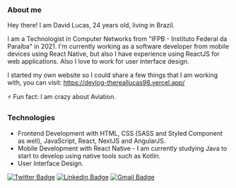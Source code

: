 ### About me 
Hey there! I am David Lucas, 24 years old, living in Brazil.

I am a Technologist in Computer Networks from "IFPB - Instituto Federal da Paraíba" in 2021. I'm currently working as a software developer from mobile devices using React Native, but also I have experience using ReactJS for web applications. Also I love to work for user interface design.

I started my own website so I could share a few things that I am working with, you can visit: https://devlog-thereallucas98.vercel.app/

⚡ Fun fact: I am crazy about Aviation.

### Technologies
* Frontend Development with HTML, CSS (SASS and Styled Component as well), JavaScript, React, NextJS and AngularJS.
* Mobile Development with React Native - I am currently studying Java to start to develop using native tools such as Kotlin.
* User Interface Design.

[![Twitter Badge](https://img.shields.io/badge/-@therealdavid98-121214?style=flat-square&labelColor=121214&logo=twitter&logoColor=white&link=https://twitter.com/therealdavid98)](https://twitter.com/therealdavid98) 
[![Linkedin Badge](https://img.shields.io/badge/-David%20Lucas-121214?style=flat-square&logo=Linkedin&logoColor=white&link=https://www.linkedin.com/in/david-lucas-32695512a/)](https://www.linkedin.com/in/david-lucas-32695512a/) 
[![Gmail Badge](https://img.shields.io/badge/-lucas1998david@gmail.com-121214?style=flat-square&logo=Gmail&logoColor=white&link=mailto:lucas1998david@gmail.com)](mailto:lucas1998david@gmail.com)

